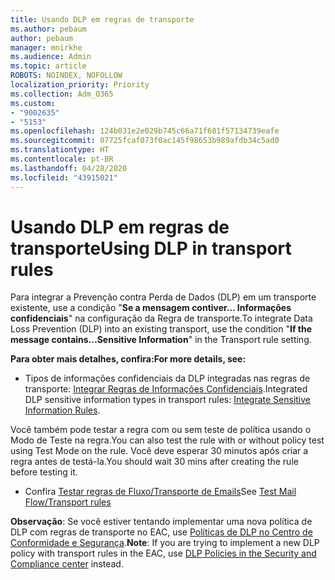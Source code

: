 ```yaml
---
title: Usando DLP em regras de transporte
ms.author: pebaum
author: pebaum
manager: mnirkhe
ms.audience: Admin
ms.topic: article
ROBOTS: NOINDEX, NOFOLLOW
localization_priority: Priority
ms.collection: Adm_O365
ms.custom:
- "9002635"
- "5153"
ms.openlocfilehash: 124b031e2e029b745c66a71f681f57134739eafe
ms.sourcegitcommit: 07725fcaf073f0ac145f98653b989afdb34c5ad0
ms.translationtype: HT
ms.contentlocale: pt-BR
ms.lasthandoff: 04/28/2020
ms.locfileid: "43915021"
---
```

# <a name="using-dlp-in-transport-rules"></a><span data-ttu-id="e22b1-102">Usando DLP em regras de transporte</span><span class="sxs-lookup"><span data-stu-id="e22b1-102">Using DLP in transport rules</span></span>

<span data-ttu-id="e22b1-103">Para integrar a Prevenção contra Perda de Dados (DLP) em um transporte existente, use a condição "**Se a mensagem contiver... Informações confidenciais**" na configuração da Regra de transporte.</span><span class="sxs-lookup"><span data-stu-id="e22b1-103">To integrate Data Loss Prevention (DLP) into an existing transport, use the condition "**If the message contains...Sensitive Information**" in the Transport rule setting.</span></span>

<span data-ttu-id="e22b1-104">**Para obter mais detalhes, confira:**</span><span class="sxs-lookup"><span data-stu-id="e22b1-104">**For more details, see:**</span></span>

- <span data-ttu-id="e22b1-105">Tipos de informações confidenciais da DLP integradas nas regras de transporte: [Integrar Regras de Informações Confidenciais](https://docs.microsoft.com/exchange/security-and-compliance/data-loss-prevention/integrate-sensitive-information-rules).</span><span class="sxs-lookup"><span data-stu-id="e22b1-105">Integrated DLP sensitive information types in transport rules: [Integrate Sensitive Information Rules](https://docs.microsoft.com/exchange/security-and-compliance/data-loss-prevention/integrate-sensitive-information-rules).</span></span>

<span data-ttu-id="e22b1-106">Você também pode testar a regra com ou sem teste de política usando o Modo de Teste na regra.</span><span class="sxs-lookup"><span data-stu-id="e22b1-106">You can also test the rule with or without policy test using Test Mode on the rule.</span></span>  <span data-ttu-id="e22b1-107">Você deve esperar 30 minutos após criar a regra antes de testá-la.</span><span class="sxs-lookup"><span data-stu-id="e22b1-107">You should wait 30 mins after creating the rule before testing it.</span></span>

- <span data-ttu-id="e22b1-108">Confira [Testar regras de Fluxo/Transporte de Emails](https://docs.microsoft.com/exchange/security-and-compliance/mail-flow-rules/test-mail-flow-rules)</span><span class="sxs-lookup"><span data-stu-id="e22b1-108">See [Test Mail Flow/Transport rules](https://docs.microsoft.com/exchange/security-and-compliance/mail-flow-rules/test-mail-flow-rules)</span></span>

<span data-ttu-id="e22b1-109">**Observação**: Se você estiver tentando implementar uma nova política de DLP com regras de transporte no EAC, use [Políticas de DLP no Centro de Conformidade e Segurança](https://docs.microsoft.com/microsoft-365/compliance/data-loss-prevention-policies?view=o365-worldwide).</span><span class="sxs-lookup"><span data-stu-id="e22b1-109">**Note**: If you are trying to implement a new DLP policy with transport rules in the EAC, use [DLP Policies in the Security and Compliance center](https://docs.microsoft.com/microsoft-365/compliance/data-loss-prevention-policies?view=o365-worldwide) instead.</span></span>

